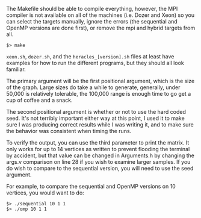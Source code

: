 The Makefile should be able to compile everything, however, the MPI compiler is not available on all of the machines (i.e. Dozer and Xeon) so you can select the targets manually, ignore the errors (the sequential and OpenMP versions are done first), or remove the mpi and hybrid targets from all.

`$> make`

`xeon.sh`, `dozer.sh`, and the `heracles_[version].sh` files at least have examples for how to run the different programs, but they should all look familiar.

The primary argument will be the first positional argument, which is the size of the graph.
Large sizes do take a while to generate, generally, under 50,000 is relatively tolerable, the 100,000 range is enough time to go get a cup of coffee and a snack.

The second positional argument is whether or not to use the hard coded seed. It's not terribly important either way at this point, I used it to make sure I was producing correct results while I was writing it, and to make sure the behavior was consistent when timing the runs.

To verify the output, you can use the third parameter to print the matrix. It only works for up to 14 vertices as written to prevent flooding the terminal by accident, but that value can be changed in Arguments.h by changing the args.v comparison on line 28 if you wish to examine larger samples.
If you do wish to compare to the sequential version, you will need to use the seed argument.

For example, to compare the sequential and OpenMP versions on 10 vertices, you would want to do:

```
$> ./sequential 10 1 1
$> ./omp 10 1 1
```